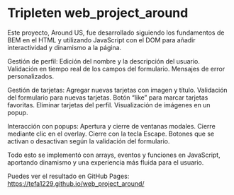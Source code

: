 # Tripleten web_project_around

Este proyecto, Around US, fue desarrollado siguiendo los fundamentos de BEM en el HTML y utilizando JavaScript con el DOM para añadir interactividad y dinamismo a la página.

Gestión de perfil:
Edición del nombre y la descripción del usuario.
Validación en tiempo real de los campos del formulario.
Mensajes de error personalizados.

Gestión de tarjetas:
Agregar nuevas tarjetas con imagen y título.
Validación del formulario para nuevas tarjetas.
Botón “like” para marcar tarjetas favoritas.
Eliminar tarjetas del perfil.
Visualización de imágenes en un popup.

Interacción con popups:
Apertura y cierre de ventanas modales.
Cierre mediante clic en el overlay.
Cierre con la tecla Escape.
Botones que se activan o desactivan según la validación del formulario.

Todo esto se implementó con arrays, eventos y funciones en JavaScript, aportando dinamismo y una experiencia más fluida para el usuario.

Puedes ver el resultado en GitHub Pages:
https://tefa1229.github.io/web_project_around/

